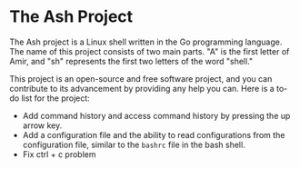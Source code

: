 
# The Ash Project

The Ash project is a Linux shell written in the Go programming language. The name of this project consists of two main parts. "A" is the first letter of Amir, and "sh" represents the first two letters of the word "shell."

This project is an open-source and free software project, and you can contribute to its advancement by providing any help you can. Here is a to-do list for the project:

- Add command history and access command history by pressing the up arrow key.
- Add a configuration file and the ability to read configurations from the configuration file, similar to the `bashrc` file in the bash shell.
- Fix ctrl + c problem